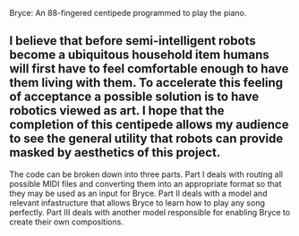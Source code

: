 Bryce: An 88-fingered centipede programmed to play the piano.












I believe that before semi-intelligent robots become a ubiquitous household item humans will first have to feel comfortable
enough to have them living with them. To accelerate this feeling of acceptance a possible solution is to have robotics
viewed as art. I hope that the completion of this centipede allows my audience to see the general utility that robots can
provide masked by aesthetics of this project.
------------------------------------------------------------------------------------------------------------------------
The code can be broken down into three parts.
Part I deals with routing all possible MIDI files and converting them into an appropriate format so that they may be
used as an input for Bryce.
Part II deals with a model and relevant infastructure that allows Bryce to learn how to play any song perfectly.
Part III deals with another model responsible for enabling Bryce to create their own compositions.


